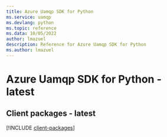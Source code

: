 ```yaml
---
title: Azure Uamqp SDK for Python
ms.service: uamqp
ms.devlang: python
ms.topic: reference
ms.data: 10/05/2022
author: lmazuel
description: Reference for Azure Uamqp SDK for Python
ms.author: lmazuel
---
```

# Azure Uamqp SDK for Python - latest

## Client packages - latest
[!INCLUDE [client-packages](uamqp-client-index.md)]
